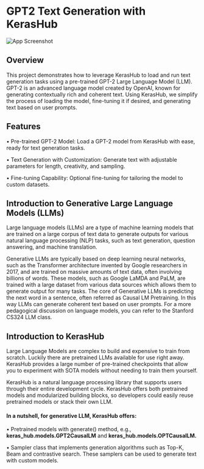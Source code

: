 # GPT2 Text Generation with KerasHub



![App Screenshot](https://via.placeholder.com/468x300?text=App+Screenshot+Here)

## Overview

This project demonstrates how to leverage KerasHub to load and run text generation tasks using a pre-trained GPT-2 Large Language Model (LLM). GPT-2 is an advanced language model created by OpenAI, known for generating contextually rich and coherent text. Using KerasHub, we simplify the process of loading the model, fine-tuning it if desired, and generating text based on user prompts.

## Features
•	Pre-trained GPT-2 Model: Load a GPT-2 model from KerasHub with ease, ready for text generation tasks.

•	Text Generation with Customization: Generate text with adjustable parameters for length, creativity, and sampling.

•	Fine-tuning Capability: Optional fine-tuning for tailoring the model to custom datasets.

## Introduction to Generative Large Language Models (LLMs)

Large language models (LLMs) are a type of machine learning models that are trained on a large corpus of text data to generate outputs for various natural language processing (NLP) tasks, such as text generation, question answering, and machine translation.

Generative LLMs are typically based on deep learning neural networks, such as the Transformer architecture invented by Google researchers in 2017, and are trained on massive amounts of text data, often involving billions of words. These models, such as Google LaMDA and PaLM, are trained with a large dataset from various data sources which allows them to generate output for many tasks. The core of Generative LLMs is predicting the next word in a sentence, often referred as Causal LM Pretraining. In this way LLMs can generate coherent text based on user prompts. For a more pedagogical discussion on language models, you can refer to the Stanford CS324 LLM class.

## Introduction to KerasHub
Large Language Models are complex to build and expensive to train from scratch. Luckily there are pretrained LLMs available for use right away. KerasHub provides a large number of pre-trained checkpoints that allow you to experiment with SOTA models without needing to train them yourself.

KerasHub is a natural language processing library that supports users through their entire development cycle. KerasHub offers both pretrained models and modularized building blocks, so developers could easily reuse pretrained models or stack their own LLM.
#### In a nutshell, for generative LLM, KerasHub offers:

•	Pretrained models with generate() method, e.g., **keras_hub.models.GPT2CausalLM** and **keras_hub.models.OPTCausalLM.**

•	Sampler class that implements generation algorithms such as Top-K, Beam and contrastive search. These samplers can be used to generate text with custom models.
